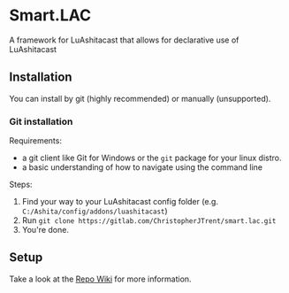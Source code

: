 # Smart.LAC
A framework for LuAshitacast that allows for declarative use of LuAshitacast

## Installation
You can install by git (highly recommended) or manually (unsupported).
### Git installation
Requirements:
- a git client like Git for Windows or the `git` package for your linux distro.
- a basic understanding of how to navigate using the command line

Steps:
1. Find your way to your LuAshitacast config folder (e.g. `C:/Ashita/config/addons/luashitacast`)  
2. Run `git clone https://gitlab.com/ChristopherJTrent/smart.lac.git`  
3. You're done.


## Setup
Take a look at the [Repo Wiki](https://gitlab.com/ChristopherJTrent/smart.lac/-/wikis/Getting-Started) for more information.